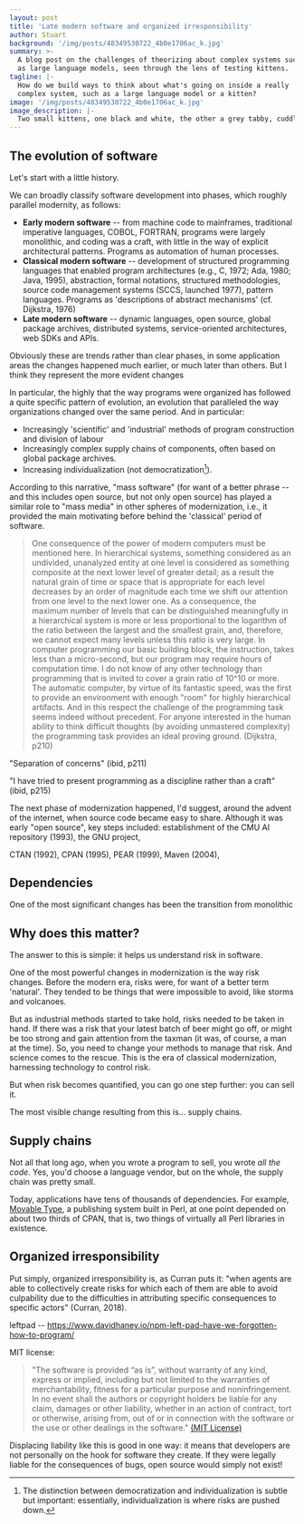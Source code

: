 ```yaml
---
layout: post
title: 'Late modern software and organized irresponsibility'
author: Stuart
background: '/img/posts/48349530722_4b0e1706ac_k.jpg'
summary: >-
  A blog post on the challenges of theorizing about complex systems such
  as large language models, seen through the lens of testing kittens.
tagline: |-
  How do we build ways to think about what's going on inside a really
  complex system, such as a large language model or a kitten?
image: '/img/posts/48349530722_4b0e1706ac_k.jpg'
image_description: |-
  Two small kittens, one black and white, the other a grey tabby, cuddling each other.
---
```


## The evolution of software

Let's start with a little history.

We can broadly classify software development into phases, which roughly parallel
modernity, as follows:

* **Early modern software** -- from machine code to mainframes, traditional
  imperative languages, COBOL, FORTRAN, programs were largely monolithic, and
  coding was a craft, with little in the way of explicit architectural patterns.
  Programs as automation of human processes.
* **Classical modern software** -- development of structured programming
  languages that enabled program architectures (e.g., C, 1972; Ada, 1980; Java,
  1995), abstraction, formal notations, structured methodologies, source code
  management systems (SCCS, launched 1977), pattern languages. Programs as
  'descriptions of abstract mechanisms' (cf. Dijkstra, 1976)
* **Late modern software** -- dynamic languages, open source, global package
  archives, distributed systems, service-oriented architectures, web SDKs and
  APIs. 

Obviously these are trends rather than clear phases, in some application areas
the changes happened much earlier, or much later than others. But I think they 
represent the more evident changes

In particular, the highly that the way programs were organized has followed a
quite specific pattern of evolution, an evolution that paralleled the way
organizations changed over the same period. And in particular:

* Increasingly 'scientific' and 'industrial' methods of program construction 
  and division of labour
* Increasingly complex supply chains of components, often based on global 
  package archives.
* Increasing individualization (not democratization[^Democratization]).

[^Democratization]:
    The distinction between democratization and individualization is subtle but
    important: essentially, individualization is where risks are pushed down. 

According to this narrative, "mass software" (for want of a better phrase -- and
this includes open source, but not only open source) has played a similar role
to "mass media" in other spheres of modernization, i.e., it provided the main 
motivating before behind the 'classical' period of software. 

> One consequence of the power of modern computers must be mentioned here. In
> hierarchical systems, something considered as an undivided, unanalyzed entity
> at one level is considered as something composite at the next lower level of
> greater detail; as a result the natural grain of time or space that is
> appropriate for each level decreases by an order of magnitude each time we
> shift our attention from one level to the next lower one. As a consequence,
> the maximum number of levels that can be distinguished meaningfully in a
> hierarchical system is more or less proportional to the logarithm of the ratio
> between the largest and the smallest grain, and, therefore, we cannot expect
> many levels unless this ratio is very large. In computer programming our basic
> building block, the instruction, takes less than a micro-second, but our
> program may require hours of computation time. I do not know of any other
> technology than programming that is invited to cover a grain ratio of 10^10 or
> more. The automatic computer, by virtue of its fantastic speed, was the first
> to provide an environment with enough "room" for highly hierarchical
> artifacts. And in this respect the challenge of the programming task seems
> indeed without precedent. For anyone interested in the human ability to think
> difficult thoughts (by avoiding unmastered complexity) the programming task
> provides an ideal proving ground. (Dijkstra, p210)

"Separation of concerns" (ibid, p211)

"I have tried to present programming as a discipline rather than a craft" (ibid, p215)


The next phase of modernization happened, I'd suggest, around the advent of the
internet, when source code became easy to share. Although it was early "open
source", key steps included: establishment of the CMU AI repository (1993), the
GNU project, 

CTAN (1992), CPAN (1995), PEAR (1999), Maven (2004), 

## Dependencies

One of the most significant changes has been the transition from monolithic 

## Why does this matter?

The answer to this is simple: it helps us understand risk in software. 

One of the most powerful changes in modernization is the way risk changes. Before
the modern era, risks were, for want of a better term 'natural'. They tended to be
things that were impossible to avoid, like storms and volcanoes. 

But as industrial methods started to take hold, risks needed to be taken in hand. 
If there was a risk that your latest batch of beer might go off, or might be too 
strong and gain attention from the taxman (it was, of course, a man at the time).
So, you need to change your methods to manage that risk. And science comes to
the rescue. This is the era of classical modernization, harnessing technology to
control risk. 

But when risk becomes quantified, you can go one step further: you can sell it.

The most visible change resulting from this is... supply chains.

## Supply chains

Not all that long ago, when you wrote a program to sell, you wrote *all the code*.
Yes, you'd choose a language vendor, but on the whole, the supply chain was pretty 
small. 

Today, applications have tens of thousands of dependencies. For example, 
[Movable Type](https://movabletype.org), a publishing system built in Perl, 
at one point depended on about two thirds of CPAN, that is, two things of
virtually all Perl libraries in existence. 

## Organized irresponsibility

Put simply, organized irresponsibility is, as Curran puts it: "when agents
are able to collectively create risks for which each of them are able to avoid
culpability due to the difficulties in attributing specific consequences to
specific actors" (Curran, 2018). 

leftpad  -- https://www.davidhaney.io/npm-left-pad-have-we-forgotten-how-to-program/

MIT license:

> "The software is provided “as is”, without warranty of any kind, express or
> implied, including but not limited to the warranties of merchantability,
> fitness for a particular purpose and noninfringement. In no event shall the
> authors or copyright holders be liable for any claim, damages or other
> liability, whether in an action of contract, tort or otherwise, arising from,
> out of or in connection with the software or the use or other dealings in the
> software." [(MIT License)](https://opensource.org/license/mit)

Displacing liability like this is good in one way: it means that developers are
not personally on the hook for software they create. If they were legally liable
for the consequences of bugs, open source would simply not exist! 